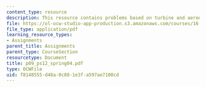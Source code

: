 ```yaml
---
content_type: resource
description: This resource contains problems based on turbine and aerodynamic performance.
file: https://ol-ocw-studio-app-production.s3.amazonaws.com/courses/16-01-unified-engineering-i-ii-iii-iv-fall-2005-spring-2006/f8148555d48a0c881e3fa597ae7100cd_p09_ps12_spring04.pdf
file_type: application/pdf
learning_resource_types:
- Assignments
parent_title: Assignments
parent_type: CourseSection
resourcetype: Document
title: p09_ps12_spring04.pdf
type: OCWFile
uid: f8148555-d48a-0c88-1e3f-a597ae7100cd
---
```

